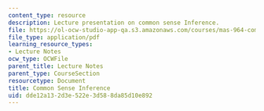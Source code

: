 ```yaml
---
content_type: resource
description: Lecture presentation on common sense Inference.
file: https://ol-ocw-studio-app-qa.s3.amazonaws.com/courses/mas-964-common-sense-reasoning-for-interactive-applications-fall-2002/dde12a132d3e522e3d588da85d10e892_lec_noter_henry_2.pdf
file_type: application/pdf
learning_resource_types:
- Lecture Notes
ocw_type: OCWFile
parent_title: Lecture Notes
parent_type: CourseSection
resourcetype: Document
title: Common Sense Inference
uid: dde12a13-2d3e-522e-3d58-8da85d10e892
---
```

